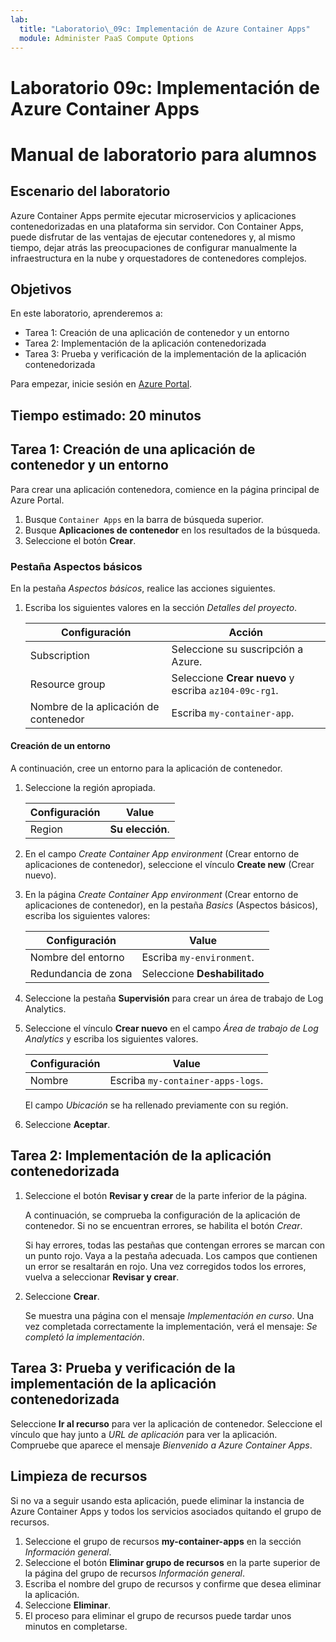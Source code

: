 ```yaml
---
lab:
  title: "Laboratorio\_09c: Implementación de Azure Container Apps"
  module: Administer PaaS Compute Options
---
```


# Laboratorio 09c: Implementación de Azure Container Apps
# Manual de laboratorio para alumnos

## Escenario del laboratorio
Azure Container Apps permite ejecutar microservicios y aplicaciones contenedorizadas en una plataforma sin servidor. Con Container Apps, puede disfrutar de las ventajas de ejecutar contenedores y, al mismo tiempo, dejar atrás las preocupaciones de configurar manualmente la infraestructura en la nube y orquestadores de contenedores complejos.

## Objetivos

En este laboratorio, aprenderemos a:
- Tarea 1: Creación de una aplicación de contenedor y un entorno
- Tarea 2: Implementación de la aplicación contenedorizada
- Tarea 3: Prueba y verificación de la implementación de la aplicación contenedorizada

Para empezar, inicie sesión en [Azure Portal](https://portal.azure.com).

## Tiempo estimado: 20 minutos

## Tarea 1: Creación de una aplicación de contenedor y un entorno

Para crear una aplicación contenedora, comience en la página principal de Azure Portal.

1. Busque `Container Apps` en la barra de búsqueda superior.
1. Busque **Aplicaciones de contenedor** en los resultados de la búsqueda.
1. Seleccione el botón **Crear**.

### Pestaña Aspectos básicos

En la pestaña *Aspectos básicos*, realice las acciones siguientes.

1. Escriba los siguientes valores en la sección *Detalles del proyecto*.

    | Configuración | Acción |
    |---|---|
    | Subscription | Seleccione su suscripción a Azure. |
    | Resource group | Seleccione **Crear nuevo** y escriba `az104-09c-rg1`. |
    | Nombre de la aplicación de contenedor |  Escriba `my-container-app`. |

#### Creación de un entorno

A continuación, cree un entorno para la aplicación de contenedor.

1. Seleccione la región apropiada.

    | Configuración | Value |
    |--|--|
    | Region | **Su elección**. |

1. En el campo *Create Container App environment* (Crear entorno de aplicaciones de contenedor), seleccione el vínculo **Create new** (Crear nuevo).
1. En la página *Create Container App environment* (Crear entorno de aplicaciones de contenedor), en la pestaña *Basics* (Aspectos básicos), escriba los siguientes valores:

    | Configuración | Value |
    |--|--|
    | Nombre del entorno | Escriba `my-environment`. |
    | Redundancia de zona | Seleccione **Deshabilitado** |

1. Seleccione la pestaña **Supervisión** para crear un área de trabajo de Log Analytics.
1. Seleccione el vínculo **Crear nuevo** en el campo *Área de trabajo de Log Analytics* y escriba los siguientes valores.

    | Configuración | Value |
    |--|--|
    | Nombre | Escriba `my-container-apps-logs`. |
  
    El campo *Ubicación* se ha rellenado previamente con su región.

1. Seleccione **Aceptar**.


## Tarea 2: Implementación de la aplicación contenedorizada

1. Seleccione el botón **Revisar y crear** de la parte inferior de la página.  

    A continuación, se comprueba la configuración de la aplicación de contenedor. Si no se encuentran errores, se habilita el botón *Crear*.  

    Si hay errores, todas las pestañas que contengan errores se marcan con un punto rojo.  Vaya a la pestaña adecuada. Los campos que contienen un error se resaltarán en rojo.  Una vez corregidos todos los errores, vuelva a seleccionar **Revisar y crear**.

1. Seleccione **Crear**.

    Se muestra una página con el mensaje *Implementación en curso*.  Una vez completada correctamente la implementación, verá el mensaje: *Se completó la implementación*.
   
## Tarea 3: Prueba y verificación de la implementación de la aplicación contenedorizada

Seleccione **Ir al recurso** para ver la aplicación de contenedor.  Seleccione el vínculo que hay junto a *URL de aplicación* para ver la aplicación. Compruebe que aparece el mensaje *Bienvenido a Azure Container Apps*.

## Limpieza de recursos

Si no va a seguir usando esta aplicación, puede eliminar la instancia de Azure Container Apps y todos los servicios asociados quitando el grupo de recursos.

1. Seleccione el grupo de recursos **my-container-apps** en la sección *Información general*.
1. Seleccione el botón **Eliminar grupo de recursos** en la parte superior de la página del grupo de recursos *Información general*.
1. Escriba el nombre del grupo de recursos y confirme que desea eliminar la aplicación. 
1. Seleccione **Eliminar**.
1. El proceso para eliminar el grupo de recursos puede tardar unos minutos en completarse.
